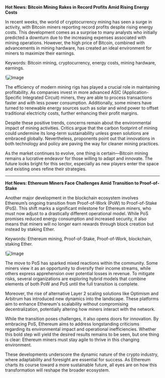 **Hot News: Bitcoin Mining Rakes in Record Profits Amid Rising Energy Costs**

In recent weeks, the world of cryptocurrency mining has seen a surge in activity, with Bitcoin miners reporting record profits despite rising energy costs. This development comes as a surprise to many analysts who initially predicted a downturn due to the increasing expenses associated with mining operations. However, the high price of Bitcoin, combined with advancements in mining hardware, has created an ideal environment for miners to maximize their earnings.

Keywords: Bitcoin mining, cryptocurrency, energy costs, mining hardware, earnings. 

!![Image](https://github.com/user-attachments/assets/3be06921-4469-491d-bd37-5f14c53422b7)

The efficiency of modern mining rigs has played a crucial role in maintaining profitability. As companies invest in more advanced ASIC (Application-Specific Integrated Circuit) miners, they are able to process transactions faster and with less power consumption. Additionally, some miners have turned to renewable energy sources such as solar and wind power to offset traditional electricity costs, further enhancing their profit margins.

Despite these positive trends, concerns remain about the environmental impact of mining activities. Critics argue that the carbon footprint of mining could undermine its long-term sustainability unless green solutions are embraced globally. Nevertheless, proponents point out that innovations in both technology and policy are paving the way for cleaner mining practices.

As the market continues to evolve, one thing is certain—Bitcoin mining remains a lucrative endeavor for those willing to adapt and innovate. The future looks bright for this sector, especially as new players enter the space and existing ones refine their strategies.

---

**Hot News: Ethereum Miners Face Challenges Amid Transition to Proof-of-Stake**

Another major development in the blockchain ecosystem involves Ethereum’s ongoing transition from Proof-of-Work (PoW) to Proof-of-Stake (PoS). This shift marks a significant milestone for Ethereum miners, who must now adjust to a drastically different operational model. While PoS promises reduced energy consumption and increased security, it also means that miners will no longer earn rewards through block creation but instead by staking Ether.

Keywords: Ethereum mining, Proof-of-Stake, Proof-of-Work, blockchain, staking Ether.

!![Image](https://github.com/user-attachments/assets/3be06921-4469-491d-bd37-5f14c53422b7)

The move to PoS has sparked mixed reactions within the community. Some miners view it as an opportunity to diversify their income streams, while others express apprehension over potential losses in revenue. To mitigate risks, several organizations are exploring hybrid models that combine elements of both PoW and PoS until the full transition is complete.

Moreover, the rise of alternative Layer 2 scaling solutions like Optimism and Arbitrum has introduced new dynamics into the landscape. These platforms aim to enhance Ethereum's scalability without compromising decentralization, potentially altering how miners interact with the network.

While the transition poses challenges, it also opens doors for innovation. By embracing PoS, Ethereum aims to address longstanding criticisms regarding its environmental impact and operational inefficiencies. Whether this bold step will yield the desired results remains to be seen, but one thing is clear: Ethereum miners must stay agile to thrive in this changing environment.

These developments underscore the dynamic nature of the crypto industry, where adaptability and foresight are essential for success. As Ethereum charts its course toward a more sustainable future, all eyes are on how this transformation will reshape the broader ecosystem.